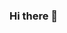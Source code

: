 ### Hi there 👋

<!--
**pastorZakaia/pastorZakaia** is a ✨ _special_ ✨ repository because its `README.md` (this file) appears on your GitHub profile.
![ A astronaut losing it at the computer as it refuses to work ] (<iframe src="https://giphy.com/embed/Rkis28kMJd1aE" (https://giphy.com/gifs/angry-broken-computers-Rkis28kMJd1aE)
Here are some ideas to get you started:

- 🔭 I’m currently working on ...
- 🌱 I’m currently learning ...
- 👯 I’m looking to collaborate on ...
- 🤔 I’m looking for help with ...
- 💬 Ask me about ...
- 📫 How to reach me: ...
- 😄 Pronouns: They/Them...
- ⚡ Fun fact: ...
-->
